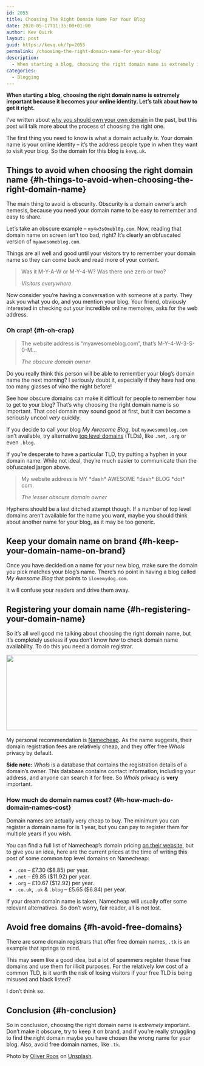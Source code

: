 ```yaml
---
id: 2055
title: Choosing The Right Domain Name For Your Blog
date: 2020-05-17T11:35:00+01:00
author: Kev Quirk
layout: post
guid: https://kevq.uk/?p=2055
permalink: /choosing-the-right-domain-name-for-your-blog/
description:
  - When starting a blog, choosing the right domain name is extremely important because it's becomes your online identity. Let's talk about how to get it right.
categories:
  - Blogging
---
```

**When starting a blog, choosing the right domain name is extremely important because it becomes your online identity. Let&#8217;s talk about how to get it right.**

I&#8217;ve written about [why you should own your own domain](https://kevq.uk/why-you-should-own-your-own-domain/) in the past, but this post will talk more about the process of choosing the right one.

The first thing you need to know is what a domain actually _is_. Your domain name is your online identity &#8211; it&#8217;s the address people type in when they want to visit your blog. So the domain for this blog is `kevq.uk`.

## Things to avoid when choosing the right domain name {#h-things-to-avoid-when-choosing-the-right-domain-name}

The main thing to avoid is obscurity. Obscurity is a domain owner&#8217;s arch nemesis, because you need your domain name to be easy to remember and easy to share.

Let&#8217;s take an obscure example &#8211; `my4w3s0mebl0g.com`. Now, reading that domain name on screen isn&#8217;t too bad, right? It&#8217;s clearly an obfuscated version of `myawesomeblog.com`.

Things are all well and good until your visitors try to remember your domain name so they can come back and read more of your content.

<blockquote class="wp-block-quote">
  <p>
    Was it M-Y-A-W or M-Y-4-W? Was there one zero or two?
  </p>

  <cite>Visitors everywhere</cite>
</blockquote>

Now consider you&#8217;re having a conversation with someone at a party. They ask you what you do, and you mention your blog. Your friend, obviously interested in checking out your incredible online memoires, asks for the web address.

### **Oh crap!** {#h-oh-crap}

<blockquote class="wp-block-quote">
  <p>
    The website address is &#8220;myawesomeblog.com&#8221;, that&#8217;s M-Y-4-W-3-S-0-M&#8230;
  </p>

  <cite>The obscure domain owner</cite>
</blockquote>

Do you really think this person will be able to remember your blog&#8217;s domain name the next morning? I seriously doubt it, especially if they have had one too many glasses of vino the night before!

See how obscure domains can make it difficult for people to remember how to get to your blog? That&#8217;s why choosing the right domain name is so important. That cool domain may sound good at first, but it can become a seriously uncool _very_ quickly.

If you decide to call your blog _My Awesome Blog_, but `myawesomeblog.com` isn&#8217;t available, try alternative [top level domains](https://en.wikipedia.org/wiki/Top-level_domain) (TLDs), like `.net`, `.org` or even `.blog`.

If you&#8217;re desperate to have a particular TLD, try putting a hyphen in your domain name. While not ideal, they&#8217;re much easier to communicate than the obfuscated jargon above.

<blockquote class="wp-block-quote">
  <p>
    My website address is MY *dash* AWESOME *dash* BLOG *dot* com.
  </p>

  <cite>The lesser obscure domain owner</cite>
</blockquote>

Hyphens should be a last ditched attempt though. If a number of top level domains aren&#8217;t available for the name you want, maybe you should think about another name for your blog, as it may be too generic.

## Keep your domain name on brand {#h-keep-your-domain-name-on-brand}

Once you have decided on a name for your new blog, make sure the domain you pick matches your blog&#8217;s name. There&#8217;s no point in having a blog called _My Awesome Blog_ that points to `ilovemydog.com`.

It will confuse your readers and drive them away.

## Registering your domain name {#h-registering-your-domain-name}

So it&#8217;s all well good me talking about choosing the right domain name, but it&#8217;s completely useless if you don&#8217;t know _how_ to check domain name availability. To do this you need a domain registrar.

<img loading="lazy" width="1024" height="198" src="/assets/images/wp-images/2020/05/my-awesome-blog-namecheap-1024x198.png" alt="" class="wp-image-2056" srcset="/assets/images/wp-images/2020/05/my-awesome-blog-namecheap-1024x198.png 1024w, /assets/images/wp-images/2020/05/my-awesome-blog-namecheap-300x58.png 300w, /assets/images/wp-images/2020/05/my-awesome-blog-namecheap-768x149.png 768w, /assets/images/wp-images/2020/05/my-awesome-blog-namecheap-1536x297.png 1536w, /assets/images/wp-images/2020/05/my-awesome-blog-namecheap.png 1860w" sizes="(max-width: 1024px) 100vw, 1024px" />  

My personal recommendation is [Namecheap](https://www.shareasale.com/r.cfm?u=2420767&m=46483&b=518798). As the name suggests, their domain registration fees are relatively cheap, and they offer free _WhoIs_ privacy by default.

<p class="has-white-color has-blue-background-color has-text-color has-background">
  <strong>Side note:</strong> <em>WhoIs </em>is a database that contains the registration details of a domain&#8217;s owner. This database contains contact information, including your address, and anyone can search it for free. So <em>WhoIs </em>privacy is <strong>very</strong> important.
</p>

### How much do domain names cost? {#h-how-much-do-domain-names-cost}

Domain names are actually very cheap to buy. The minimum you can register a domain name for is 1 year, but you can pay to register them for multiple years if you wish.

You can find a full list of Namecheap&#8217;s domain pricing [on their website](https://shareasale.com/r.cfm?b=467188&u=2420767&m=46483&urllink=www%2Enamecheap%2Ecom%2Fdomains%2F&afftrack=), but to give you an idea, here are the current prices at the time of writing this post of some common top level domains on Namecheap:

  * `.com` &#8211; £7.30 ($8.85) per year.
  * `.net` &#8211; £9.85 ($11.92) per year.
  * `.org` &#8211; £10.67 ($12.92) per year.
  * `.co.uk`, `.uk` & `.blog` &#8211; £5.65 ($6.84) per year.

If your dream domain name is taken, Namecheap will usually offer some relevant alternatives. So don&#8217;t worry, fair reader, all is not lost.

## Avoid free domains {#h-avoid-free-domains}

There are some domain registrars that offer free domain names, `.tk` is an example that springs to mind.

This may seem like a good idea, but a lot of spammers register these free domains and use them for illicit purposes. For the relatively low cost of a common TLD, is it worth the risk of losing visitors if your free TLD is being misused and black listed?

I don&#8217;t think so.

## Conclusion {#h-conclusion}

So in conclusion, choosing the right domain name is _extremely_ important. Don&#8217;t make it obscure, try to keep it on brand, and if you&#8217;re really struggling to find the right domain maybe you have chosen the wrong name for your blog. Also, avoid free domain names, like `.tk`.

<p class="feature-credit">
  Photo by <a href="https://unsplash.com/@fairfilter?utm_source=unsplash&utm_medium=referral&utm_content=creditCopyText">Oliver Roos</a> on <a href="https://unsplash.com/@fairfilter?utm_source=unsplash&utm_medium=referral&utm_content=creditCopyText">Unsplash</a>.
</p>
